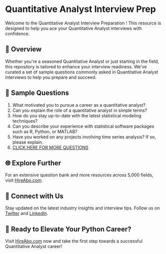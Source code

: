 # Quantitative Analyst Interview Prep

Welcome to the Quantitative Analyst Interview Preparation ! This resource is designed to help you ace your Quantitative Analyst interviews with confidence.

## 🚀 Overview

Whether you're a seasoned Quantitative Analyst or just starting in the field, this repository is tailored to enhance your interview readiness. We've curated a set of sample questions commonly asked in Quantitative Analyst interviews to help you prepare and succeed.

## 📝 Sample Questions

1. What motivated you to pursue a career as a quantitative analyst?
2. Can you explain the role of a quantitative analyst in simple terms?
3. How do you stay up-to-date with the latest statistical modeling techniques?
4. Can you describe your experience with statistical software packages such as R, Python, or MATLAB?
5. Have you worked on any projects involving time series analysis? If so, please explain.
6. [CLICK HERE FOR MORE QUESTIONS](https://hireabo.com/job/19_1_6/Quantitative%20Analyst)

## 🌐 Explore Further

For an extensive question bank and more resources across 5,000 fields, visit [HireAbo.com](https://www.hireabo.com).

## 📱 Connect with Us

Stay updated on the latest industry insights and interview tips. Follow us on [Twitter](https://twitter.com/hireabo) and [LinkedIn](https://www.linkedin.com/in/hire-abo-3609972a8/).

## 🚀 Ready to Elevate Your Python Career?

Visit [HireAbo.com](https://www.hireabo.com) now and take the first step towards a successful Quantitative Analyst career!